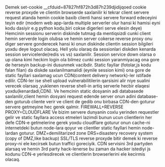 Demek set-cookie \_\_cfduid=87827hf872h3d87h239djidijqoed cookie reverse proxyde ve clientin browserde saxlanilir ki tekrar client servere request atanda hemin cookie baxib clienti hansi servere forward edeceyini teyin edir (modern web app-larda multiple serverler olur hansi ki hamisi eyni kodu dasiyir e.g python kodu,biri cokse digerleri serve elesin deye)
Hemcinin sessionu serverin diskinde tutmag da mentiqsizdi cunki client hemin serverde login olubsa ve hemin server cokerse reverse proxy onu diger servere gonderecek hansi ki onun diskinde clientin session bilgileri yoxdu deye logout olacaq.
Hell yolu olaraq da sessionlari diskden kenarda session servicelerde(redis vs vs) saxlanilir.
Session service down olarsa o up olana kimi heckim login ola bilmez cunki session yaranmiyacag ona gore de herseyin backup-ini dusunmek vacibdir.
Static fayllar (fotolar,js kodu falan filan) da diskde saxlanilmamalidi (eynile session kimi) ona gore de static fayllari saxlamag ucun CDN(content delivery network)-ler istifade edilir.
CDN-ler ise shell upload vulnerabilitilerin qarsisini alir niye sualini verecek olarsaq ,yuklenen reverse shell-in artiq serverle hecbir elaqesi yoxdu(kenardadi,CDN).
Ve hemcinin static dosyanin adi databasede saxlanilir,client hemin dosyani request edende server onun adini database-den goturub cliente verir ve client de gedib onu birbasa CDN-den goturur servere getmeyine hec gerek qalmir.
FIREWALL+REVERSE PROXY=CLOUDFLARE
Ve bizim servere dunyanin coxlu yerinden requestler gelir ve static fayllara access etmeleri lazimdi bunun ucun clientlerin her defe CDN-e getmelerine gerek yoxdu cloudflare goturur onun cache-ni internetdeki butun node-lara qoyur ve clientler static fayllari hemin node-lardan goturur.
DMZ=demilitarized zone
DRS=disastery recovery system (copy of DMZ,like backup)
SSL/TLS reverse proxyde bitir demek ki reverse proxy-ni ele kecirsek butun traffici goreciyik.
CDN servisini 3rd partyden alarsaq ve hemin 3rd party hack-lenerse bu zaman da hacker istediyi js kodunu CDN-e yerlesdirecek ve clientlerin browserlerini ele kecirmis olacaq.




